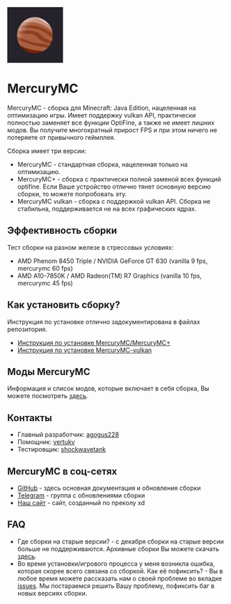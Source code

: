 <img src="icon.png" width="128">

# MercuryMC
MercuryMC - сборка для Minecraft: Java Edition, нацеленная на оптимизацию игры. Имеет поддержку vulkan API, практически полностью заменяет все функции OptiFine, а также не имеет лишних модов. Вы получите многократный прирост FPS и при этом ничего не потеряете от привычного геймплея. 

Сборка имеет три версии:
- MercuryMC - стандартная сборка, нацеленная только на оптимизацию. 
- MercuryMC+ - сборка с практически полной заменой всех функций optifine. Если Ваше устройство отлично тянет основную версию сборки, то можете попробовать эту.
- MercuryMC vulkan - сборка с поддержкой vulkan API. Сборка не стабильна, поддерживается не на всех графических ядрах.

## Эффективность сборки
 Тест сборки на разном железе в стрессовых условиях:
 - AMD Phenom 8450 Triple / NVIDIA GeForce GT 630 (vanilla 9 fps, mercurymc 60 fps)
 - AMD A10-7850K / AMD Radeon(TM) R7 Graphics (vanilla 10 fps, mercurymc 45 fps)

## Как установить сборку?
  Инструкция по установке отлично задокументирована в файлах репозитория.
   - [Инструкция по установке MercuryMC/MercuryMC+](https://github.com/MercuryMC-Development-Team/MercuryMC/blob/main/MercuryMC-installation.md)
   - [Инструкция по установке MercuryMC-vulkan](https://github.com/MercuryMC-Development-Team/MercuryMC/blob/main/MercuryMCvulkan-installation.md)

## Моды MercuryMC
Информация и список модов, которые включает в себя сборка, Вы можете посмотреть [здесь](https://github.com/MercuryMC-Development-Team/MercuryMC/blob/main/mods.md).

## Контакты
- Главный разработчик: [agogus228](https:/t.me/agogus228)
- Помощник: [vertukv](https:/t.me/vertukv)
- Тестировщик: [shockwavetank](https:/t.me/shockwave0tank)

## MercuryMC в соц-сетях
- [GitHub](https://github.com/MercuryMC-Development-Team/MercuryMC) - здесь основная документация и обновления сборки
- [Telegram](https://t.me/MercuryMC_updates) - группа с обновлениями сборки
- [Наш сайт](https://www.mercurymc.ml/) - сайт, созданный по преколу xd

## FAQ
 - Где сборки на старые версии? - с декабря сборки на старые версии больше не поддерживаются. Архивные сборки Вы можете скачать [здесь](https://github.com/MercuryMC-Development-Team/MercuryMC/releases/tag/v5.1.0).
 - Во время установки/игрового процесса у меня возникла ошибка, которая скорее всего связана со сборкой. Как её пофиксить? - Вы в любое время можете рассказать нам о своей проблеме во вкладке [issues](https://github.com/MercuryMC-Development-Team/MercuryMC/issues). Мы постараемся решить Вашу проблему, пофиксить баг в новых версиях сборки.
